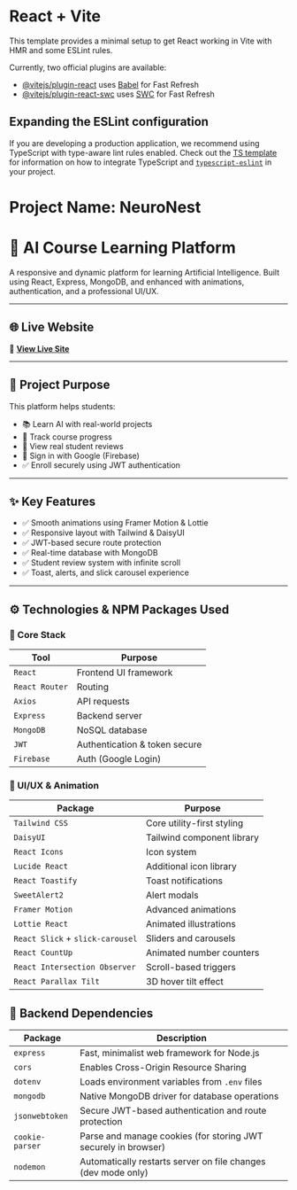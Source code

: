 # React + Vite

This template provides a minimal setup to get React working in Vite with HMR and some ESLint rules.

Currently, two official plugins are available:

- [@vitejs/plugin-react](https://github.com/vitejs/vite-plugin-react/blob/main/packages/plugin-react) uses [Babel](https://babeljs.io/) for Fast Refresh
- [@vitejs/plugin-react-swc](https://github.com/vitejs/vite-plugin-react/blob/main/packages/plugin-react-swc) uses [SWC](https://swc.rs/) for Fast Refresh

## Expanding the ESLint configuration

If you are developing a production application, we recommend using TypeScript with type-aware lint rules enabled. Check out the [TS template](https://github.com/vitejs/vite/tree/main/packages/create-vite/template-react-ts) for information on how to integrate TypeScript and [`typescript-eslint`](https://typescript-eslint.io) in your project.






# Project Name: NeuroNest



# 🚀 AI Course Learning Platform

A responsive and dynamic platform for learning Artificial Intelligence. Built using React, Express, MongoDB, and enhanced with animations, authentication, and a professional UI/UX.

---

## 🌐 Live Website

🔗 **[View Live Site](https://ai-course-bb2da.web.app)**

---

## 🎯 Project Purpose

This platform helps students:

- 📚 Learn AI with real-world projects
- 🧠 Track course progress
- 💬 View real student reviews
- 🔐 Sign in with Google (Firebase)
- ✅ Enroll securely using JWT authentication

---

## ✨ Key Features

- ✅ Smooth animations using Framer Motion & Lottie
- ✅ Responsive layout with Tailwind & DaisyUI
- ✅ JWT-based secure route protection
- ✅ Real-time database with MongoDB
- ✅ Student review system with infinite scroll
- ✅ Toast, alerts, and slick carousel experience

---

## ⚙️ Technologies & NPM Packages Used

### 🔧 Core Stack
| Tool             | Purpose                        |
|------------------|--------------------------------|
| `React`          | Frontend UI framework          |
| `React Router`   | Routing                        |
| `Axios`          | API requests                   |
| `Express`        | Backend server                 |
| `MongoDB`        | NoSQL database                 |
| `JWT`            | Authentication & token secure  |
| `Firebase`       | Auth (Google Login)            |

### 🎨 UI/UX & Animation
| Package                 | Purpose                            |
|-------------------------|------------------------------------|
| `Tailwind CSS`          | Core utility-first styling         |
| `DaisyUI`               | Tailwind component library         |
| `React Icons`           | Icon system                        |
| `Lucide React`          | Additional icon library            |
| `React Toastify`        | Toast notifications                |
| `SweetAlert2`           | Alert modals                       |
| `Framer Motion`         | Advanced animations                |
| `Lottie React`          | Animated illustrations             |
| `React Slick` + `slick-carousel` | Sliders and carousels  |
| `React CountUp`         | Animated number counters           |
| `React Intersection Observer` | Scroll-based triggers     |
| `React Parallax Tilt`   | 3D hover tilt effect               |



## 🔧 Backend Dependencies

| Package         | Description                                                   |
|-----------------|---------------------------------------------------------------|
| `express`       | Fast, minimalist web framework for Node.js                    |
| `cors`          | Enables Cross-Origin Resource Sharing                         |
| `dotenv`        | Loads environment variables from `.env` files                 |
| `mongodb`       | Native MongoDB driver for database operations                 |
| `jsonwebtoken`  | Secure JWT-based authentication and route protection          |
| `cookie-parser` | Parse and manage cookies (for storing JWT securely in browser)|
| `nodemon`       | Automatically restarts server on file changes (dev mode only) |





